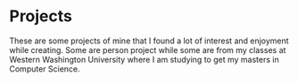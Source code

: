 # Projects
These are some projects of mine that I found a lot of interest and enjoyment while creating. Some are person project while some are from my classes at Western Washington University where I am studying to get my masters in Computer Science.
